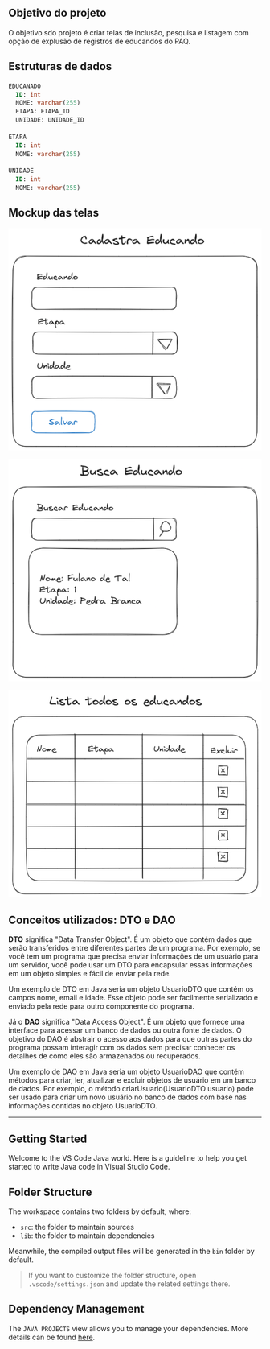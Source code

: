 ## Objetivo do projeto

O objetivo sdo projeto é criar telas de inclusão, pesquisa e listagem com opção de explusão de registros de educandos do PAQ.

## Estruturas de dados

```sql
EDUCANADO
  ID: int
  NOME: varchar(255)
  ETAPA: ETAPA_ID
  UNIDADE: UNIDADE_ID

ETAPA
  ID: int
  NOME: varchar(255)

UNIDADE
  ID: int
  NOME: varchar(255)
```

## Mockup das telas

![Cadastro de educando](./doc/cadastro.png)

![Busca de educando](./doc/busca.png)

![Listagem de educando](./doc/lista.png)

## Conceitos utilizados: DTO e DAO

**DTO** significa "Data Transfer Object". É um objeto que contém dados que serão transferidos entre diferentes partes de um programa. Por exemplo, se você tem um programa que precisa enviar informações de um usuário para um servidor, você pode usar um DTO para encapsular essas informações em um objeto simples e fácil de enviar pela rede.

Um exemplo de DTO em Java seria um objeto UsuarioDTO que contém os campos nome, email e idade. Esse objeto pode ser facilmente serializado e enviado pela rede para outro componente do programa.

Já o **DAO** significa "Data Access Object". É um objeto que fornece uma interface para acessar um banco de dados ou outra fonte de dados. O objetivo do DAO é abstrair o acesso aos dados para que outras partes do programa possam interagir com os dados sem precisar conhecer os detalhes de como eles são armazenados ou recuperados.

Um exemplo de DAO em Java seria um objeto UsuarioDAO que contém métodos para criar, ler, atualizar e excluir objetos de usuário em um banco de dados. Por exemplo, o método criarUsuario(UsuarioDTO usuario) pode ser usado para criar um novo usuário no banco de dados com base nas informações contidas no objeto UsuarioDTO.

---

## Getting Started

Welcome to the VS Code Java world. Here is a guideline to help you get started to write Java code in Visual Studio Code.

## Folder Structure

The workspace contains two folders by default, where:

- `src`: the folder to maintain sources
- `lib`: the folder to maintain dependencies

Meanwhile, the compiled output files will be generated in the `bin` folder by default.

> If you want to customize the folder structure, open `.vscode/settings.json` and update the related settings there.

## Dependency Management

The `JAVA PROJECTS` view allows you to manage your dependencies. More details can be found [here](https://github.com/microsoft/vscode-java-dependency#manage-dependencies).

